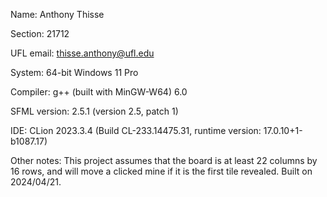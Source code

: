 Name: Anthony Thisse

Section: 21712

UFL email: thisse.anthony@ufl.edu

System: 64-bit Windows 11 Pro

Compiler: g++ (built with MinGW-W64) 6.0

SFML version: 2.5.1 (version 2.5, patch 1)

IDE: CLion 2023.3.4 (Build CL-233.14475.31, runtime version: 17.0.10+1-b1087.17)

Other notes: This project assumes that the board is at least 22 columns by 16 rows,
and will move a clicked mine if it is the first tile revealed. Built on 2024/04/21.
